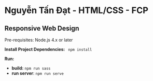 # Nguyễn Tấn Đạt - HTML/CSS - FCP

Responsive Web Design
----------

Pre-requisites: Node.js 4.x or later

**Install Project Dependencies:** ` npm install`

**Run:** 
  
-   **build:** `npm run sass`
-  **run server**: `npm run serve`